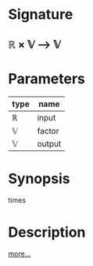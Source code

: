 # Signature
## ℝ × 𝕍 ⟶ 𝕍

# Parameters

| type | name |
|------|------|
|ℝ|input|
|𝕍|factor|
|𝕍|output|

# Synopsis
times

# Description

[more...](https://en.wikipedia.org/wiki/Multiplication)
